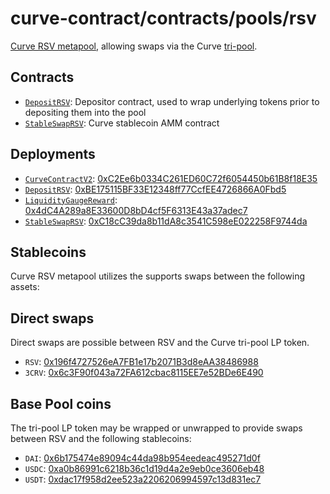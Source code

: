 # curve-contract/contracts/pools/rsv

[Curve RSV metapool](https://www.curve.fi/rsv), allowing swaps via the Curve [tri-pool](../3pool).

## Contracts

- [`DepositRSV`](DepositRSV.vy): Depositor contract, used to wrap underlying tokens prior to depositing them into the pool
- [`StableSwapRSV`](StableSwapRSV.vy): Curve stablecoin AMM contract

## Deployments

- [`CurveContractV2`](../../tokens/CurveTokenV2.vy): [0xC2Ee6b0334C261ED60C72f6054450b61B8f18E35](https://etherscan.io/address/0xC2Ee6b0334C261ED60C72f6054450b61B8f18E35)
- [`DepositRSV`](DepositRSV.vy): [0xBE175115BF33E12348ff77CcfEE4726866A0Fbd5](https://etherscan.io/address/0xBE175115BF33E12348ff77CcfEE4726866A0Fbd5)
- [`LiquidityGaugeReward`](../../gauges/LiquidityGaugeReward.vy): [0x4dC4A289a8E33600D8bD4cf5F6313E43a37adec7](https://etherscan.io/address/0x4dC4A289a8E33600D8bD4cf5F6313E43a37adec7)
- [`StableSwapRSV`](StableSwapRSV.vy): [0xC18cC39da8b11dA8c3541C598eE022258F9744da](https://etherscan.io/address/0xC18cC39da8b11dA8c3541C598eE022258F9744da)

## Stablecoins

Curve RSV metapool utilizes the supports swaps between the following assets:

## Direct swaps

Direct swaps are possible between RSV and the Curve tri-pool LP token.

- `RSV`: [0x196f4727526eA7FB1e17b2071B3d8eAA38486988](https://etherscan.io/address/0x196f4727526eA7FB1e17b2071B3d8eAA38486988)
- `3CRV`: [0x6c3F90f043a72FA612cbac8115EE7e52BDe6E490](https://etherscan.io/address/0x6c3F90f043a72FA612cbac8115EE7e52BDe6E490)

## Base Pool coins

The tri-pool LP token may be wrapped or unwrapped to provide swaps between RSV and the following stablecoins:

- `DAI`: [0x6b175474e89094c44da98b954eedeac495271d0f](https://etherscan.io/address/0x6b175474e89094c44da98b954eedeac495271d0f)
- `USDC`: [0xa0b86991c6218b36c1d19d4a2e9eb0ce3606eb48](https://etherscan.io/address/0xa0b86991c6218b36c1d19d4a2e9eb0ce3606eb48)
- `USDT`: [0xdac17f958d2ee523a2206206994597c13d831ec7](https://etherscan.io/address/0xdac17f958d2ee523a2206206994597c13d831ec7)
